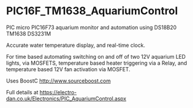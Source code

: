 # PIC16F_TM1638_AquariumControl
PIC micro PIC16F73 aquarium monitor and automation using DS18B20 TM1638 DS3231M

Accurate water temperature display, and real-time clock.

For time based automating switching on and off of two 12V aquarium LED lights, via MOSFETS, temperature based heater triggering via a Relay, and temperature based 12V fan activation via MOSFET.

Uses BoostC http://www.sourceboost.com

Full details at https://electro-dan.co.uk/Electronics/PIC_AquariumControl.aspx
